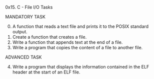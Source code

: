 0x15. C - File I/O Tasks

MANDATORY TASK

0. A function that reads a text file and prints it to the POSIX standard output.
1. Create a function that creates a file.
2. Write a function that appends text at the end of a file.
3. Write a program that copies the content of a file to another file.

ADVANCED TASK

4. Write a program that displays the information contained in the ELF header at the start of an ELF file.
